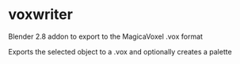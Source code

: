 # voxwriter
Blender 2.8 addon to export to the MagicaVoxel .vox format

Exports the selected object to a .vox and optionally creates a palette